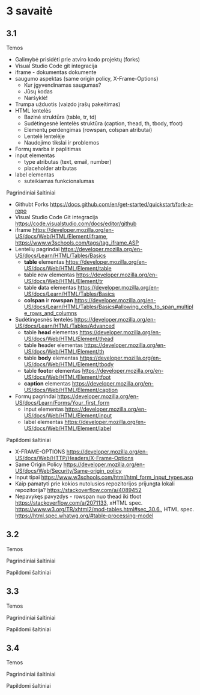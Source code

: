 # 3 savaitė

## 3.1

Temos

-   Galimybė prisidėti prie atviro kodo projektų (forks)
-   Visual Studio Code git integracija
-   iframe - dokumentas dokumente
-   saugumo aspektas (same origin policy, X-Frame-Options)
    -   Kur įgyvendinamas saugumas?
    -   Jūsų kodas
    -   Naršyklė!
-   Trumpa užduotis (vaizdo įrašų pakeitimas)
-   HTML lentelės
    -   Bazinė struktūra (table, tr, td)
    -   Sudėtingesnė lentelės struktūra (caption, thead, th, tbody, tfoot)
    -   Elementų perdengimas (rowspan, colspan atributai)
    -   Lentelė lentelėje
    -   Naudojimo tikslai ir problemos
-   Formų svarba ir paplitimas
-   input elementas
    -   type atributas (text, email, number)
    -   placeholder atributas
-   label elementas
    -   suteikiamas funkcionalumas

Pagrindiniai šaltiniai

-   Githubt Forks <https://docs.github.com/en/get-started/quickstart/fork-a-repo>
-   Visual Studio Code Git integracija <https://code.visualstudio.com/docs/editor/github>
-   iframe <https://developer.mozilla.org/en-US/docs/Web/HTML/Element/iframe>, <https://www.w3schools.com/tags/tag_iframe.ASP>
-   Lentelių pagrindai <https://developer.mozilla.org/en-US/docs/Learn/HTML/Tables/Basics>
    -   **table** elementas <https://developer.mozilla.org/en-US/docs/Web/HTML/Element/table>
    -   **t**able **r**ow elementas <https://developer.mozilla.org/en-US/docs/Web/HTML/Element/tr>
    -   **t**able **d**ata elementas <https://developer.mozilla.org/en-US/docs/Learn/HTML/Tables/Basics>
    -   **colspan** ir **rowspan** <https://developer.mozilla.org/en-US/docs/Learn/HTML/Tables/Basics#allowing_cells_to_span_multiple_rows_and_columns>
-   Sudėtingesnės lentelės <https://developer.mozilla.org/en-US/docs/Learn/HTML/Tables/Advanced>
    -   **t**able **head** elementas <https://developer.mozilla.org/en-US/docs/Web/HTML/Element/thead>
    -   **t**able **h**eader elementas <https://developer.mozilla.org/en-US/docs/Web/HTML/Element/th>
    -   **t**able **body** elementas <https://developer.mozilla.org/en-US/docs/Web/HTML/Element/tbody>
    -   **t**able **foot**er elementas <https://developer.mozilla.org/en-US/docs/Web/HTML/Element/tfoot>
    -   **caption** elementas <https://developer.mozilla.org/en-US/docs/Web/HTML/Element/caption>
-   Formų pagrindai <https://developer.mozilla.org/en-US/docs/Learn/Forms/Your_first_form>
    -   input elementas <https://developer.mozilla.org/en-US/docs/Web/HTML/Element/input>
    -   label elementas <https://developer.mozilla.org/en-US/docs/Web/HTML/Element/label>

Papildomi šaltiniai

-   X-FRAME-OPTIONS <https://developer.mozilla.org/en-US/docs/Web/HTTP/Headers/X-Frame-Options>
-   Same Origin Policy <https://developer.mozilla.org/en-US/docs/Web/Security/Same-origin_policy>
-   Input tipai <https://www.w3schools.com/html/html_form_input_types.asp>
-   Kaip pamatyti prie kokios nutolusios repozitorijos prijungta lokali repozitorija? <https://stackoverflow.com/a/4089452>
-   Nepavykęs pavyzdys - rowspan nuo thead iki tfoot <https://stackoverflow.com/a/2071133>, xHTML spec. <https://www.w3.org/TR/xhtml2/mod-tables.html#sec_30.6.>, HTML spec. <https://html.spec.whatwg.org/#table-processing-model>

## 3.2

Temos

Pagrindiniai šaltiniai

Papildomi šaltiniai

## 3.3

Temos

Pagrindiniai šaltiniai

Papildomi šaltiniai

## 3.4

Temos

Pagrindiniai šaltiniai

Papildomi šaltiniai
